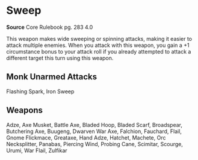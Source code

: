 # Sweep
**Source** Core Rulebook pg. 283 4.0

This weapon makes wide sweeping or spinning attacks, making it easier to attack multiple enemies. When you attack with this weapon, you gain a +1 circumstance bonus to your attack roll if you already attempted to attack a different target this turn using this weapon.

## Monk Unarmed Attacks
Flashing Spark, Iron Sweep

## Weapons
Adze, Axe Musket, Battle Axe, Bladed Hoop, Bladed Scarf, Broadspear, Butchering Axe, Buugeng, Dwarven War Axe, Falchion, Fauchard, Flail, Gnome Flickmace, Greataxe, Hand Adze, Hatchet, Machete, Orc Necksplitter, Panabas, Piercing Wind, Probing Cane, Scimitar, Scourge, Urumi, War Flail, Zulfikar